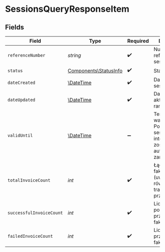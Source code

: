 # SessionsQueryResponseItem


## Fields

| Field                                                                                       | Type                                                                                        | Required                                                                                    | Description                                                                                 |
| ------------------------------------------------------------------------------------------- | ------------------------------------------------------------------------------------------- | ------------------------------------------------------------------------------------------- | ------------------------------------------------------------------------------------------- |
| `referenceNumber`                                                                           | *string*                                                                                    | :heavy_check_mark:                                                                          | Numer referencyjny sesji.                                                                   |
| `status`                                                                                    | [Components\StatusInfo](../../Models/Components/StatusInfo.md)                              | :heavy_check_mark:                                                                          | Status sesji.                                                                               |
| `dateCreated`                                                                               | [\DateTime](https://www.php.net/manual/en/class.datetime.php)                               | :heavy_check_mark:                                                                          | Data utowrzenia sesji.                                                                      |
| `dateUpdated`                                                                               | [\DateTime](https://www.php.net/manual/en/class.datetime.php)                               | :heavy_check_mark:                                                                          | Data ostatniej aktywności w ramach sesji.                                                   |
| `validUntil`                                                                                | [\DateTime](https://www.php.net/manual/en/class.datetime.php)                               | :heavy_minus_sign:                                                                          | Termin ważności sesji. Po jego upływie sesja interaktywna zostanie automatycznie zamknięta. |
| `totalInvoiceCount`                                                                         | *int*                                                                                       | :heavy_check_mark:                                                                          | Łączna liczba faktur (uwzględnia również te w trakcie przetwarzania).                       |
| `successfulInvoiceCount`                                                                    | *int*                                                                                       | :heavy_check_mark:                                                                          | Liczba poprawnie przetworzonych faktur.                                                     |
| `failedInvoiceCount`                                                                        | *int*                                                                                       | :heavy_check_mark:                                                                          | Liczba błędnie przetworzonych faktur.                                                       |
